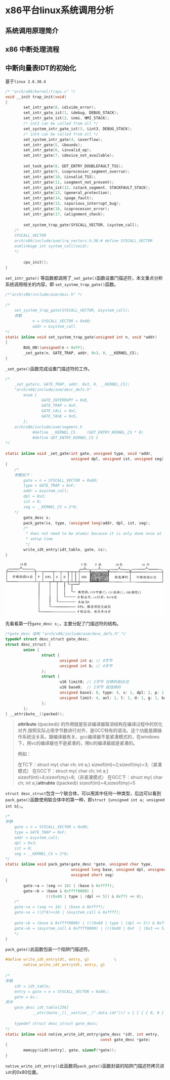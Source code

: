 # x86平台linux系统调用分析



## 系统调用原理简介





## x86 中断处理流程





## 中断向量表IDT的初始化

基于`linux 2.6.30.4`

```c
/* "arch/x86/kernel/traps.c" */
void __init trap_init(void)
{	
        set_intr_gate(0, &divide_error);
        set_intr_gate_ist(1, &debug, DEBUG_STACK);
        set_intr_gate_ist(2, &nmi, NMI_STACK);
        /* int3 can be called from all */
        set_system_intr_gate_ist(3, &int3, DEBUG_STACK);
        /* int4 can be called from all */
        set_system_intr_gate(4, &overflow);
        set_intr_gate(5, &bounds);
        set_intr_gate(6, &invalid_op);
        set_intr_gate(7, &device_not_available);
    
        set_task_gate(8, GDT_ENTRY_DOUBLEFAULT_TSS);
        set_intr_gate(9, &coprocessor_segment_overrun);
        set_intr_gate(10, &invalid_TSS);
        set_intr_gate(11, &segment_not_present);
        set_intr_gate_ist(12, &stack_segment, STACKFAULT_STACK);
        set_intr_gate(13, &general_protection);
        set_intr_gate(14, &page_fault);
        set_intr_gate(15, &spurious_interrupt_bug);
        set_intr_gate(16, &coprocessor_error);
        set_intr_gate(17, &alignment_check);
    
        set_system_trap_gate(SYSCALL_VECTOR, &system_call);
    /*
    SYSCALL_VECTOR
    arch/x86/include/asm/irq_vectors.h:36:# define SYSCALL_VECTOR                   0x80
    asmlinkage int system_call(void);
    */

		cpu_init();		
}
```

`set_intr_gate()` 等函数都调用了`_set_gate()`函数设置门描述符，本文重点分析系统调用相关的内容，即 `set_system_trap_gate()`函数。

```c
/*"arch/x86/include/asm/desc.h" */

/* 
	set_system_trap_gate(SYSCALL_VECTOR, &system_call); 
	参数
    		n = SYSCALL_VECTOR = 0x80;
    		addr = &system_call
*/
static inline void set_system_trap_gate(unsigned int n, void *addr)
{
        BUG_ON((unsigned)n > 0xFF);
        _set_gate(n, GATE_TRAP, addr, 0x3, 0, __KERNEL_CS);
}
```

`_set_gate()`函数完成设置门描述符的工作。

```c
/* 
	_set_gate(n, GATE_TRAP, addr, 0x3, 0, __KERNEL_CS); 
	"arch/x86/include/asm/desc_defs.h"	
        enum {
                GATE_INTERRUPT = 0xE,
                GATE_TRAP = 0xF,
                GATE_CALL = 0xC,
                GATE_TASK = 0x5,
        };
	arch/x86/include/asm/segment.h 
			#define __KERNEL_CS     (GDT_ENTRY_KERNEL_CS * 8)
			#define GDT_ENTRY_KERNEL_CS 2
*/

static inline void _set_gate(int gate, unsigned type, void *addr,
                             unsigned dpl, unsigned ist, unsigned seg)
{
    /*
    参数如下：
    	gate = n = SYSCALL_VECTOR = 0x80;
        type = GATE_TRAP = 0xF;
        addr = &system_call;
        dpl = 0x3;
        ist = 0;
        seg = __KERNEL_CS = 2*8;
    */
        gate_desc s;
        pack_gate(&s, type, (unsigned long)addr, dpl, ist, seg);
        /*
         * does not need to be atomic because it is only done once at
         * setup time
         */
        write_idt_entry(idt_table, gate, &s);
}
```
![trap_gate](/images/20201123/trap_gate.png)

先看看第一行`gate_desc s;`，主要分配了门描述符的结构。

```c
/*gate_desc 结构 "arch/x86/include/asm/desc_defs.h" */
typedef struct desc_struct gate_desc;
struct desc_struct {
        union {
                struct {
                        unsigned int a; // 4字节
                        unsigned int b; // 4字节
                };
                struct {
                        u16 limit0; // 2字节 位移的低16位
                        u16 base0;  // 2字节 段选择码
                        unsigned base1: 8, type: 4, s: 1, dpl: 2, p: 1; // 2字节
                        unsigned limit: 4, avl: 1, l: 1, d: 1, g: 1, base2: 8; //2字节
                };
        };
} __attribute__((packed));
```

> __attribute__ ((packed)) 的作用就是告诉编译器取消结构在编译过程中的优化对齐,按照实际占用字节数进行对齐，是GCC特有的语法。这个功能是跟操作系统没关系，跟编译器有关，gcc编译器不是紧凑模式的，在windows下，用vc的编译器也不是紧凑的，用tc的编译器就是紧凑的。
>
> 例如：
>
> 在TC下：struct my{ char ch; int a;} sizeof(int)=2;sizeof(my)=3;（紧凑模式）
> 在GCC下：struct my{ char ch; int a;} sizeof(int)=4;sizeof(my)=8;（非紧凑模式）
> 在GCC下：struct my{ char ch; int a;}__attrubte__ ((packed)) sizeof(int)=4;sizeof(my)=5
>

`struct desc_struct`包含一个联合体，可以用其中任何一种类型，后边可以看到`pack_gate()`函数使用联合体中的第一种，即`struct {unsigned int a; unsigned  int b};`。

```c
/* 
参数
	gate = n = SYSCALL_VECTOR = 0x80;
	type = GATE_TRAP = 0xF;
    addr = &system_call;
    dpl = 0x3;
    ist = 0;
    seg = __KERNEL_CS = 2*8;
*/
static inline void pack_gate(gate_desc *gate, unsigned char type,
                             unsigned long base, unsigned dpl, unsigned flags,
                             unsigned short seg)
{
        gate->a = (seg << 16) | (base & 0xffff);
        gate->b = (base & 0xffff0000) |
                  (((0x80 | type | (dpl << 5)) & 0xff) << 8);
    /*
    gate->a = (seg << 16) | (base & 0xffff);
    gate->a = ((2*8)<<16 | (&system_call & 0xffff);
    
    gate->b = (base & 0xffff0000) | (((0x80 | type | (dpl << 5)) & 0xff) << 8);
    gate->b = (&system_call & 0xffff0000) | (((0x80 | 0xF  | (0x3 << 5)) & 0xff) << 8)
    */
}
```
`pack_gate()`此函数包装一个陷阱门描述符。

```c
#define write_idt_entry(dt, entry, g)           \
        native_write_idt_entry(dt, entry, g)

/*
参数
    idt = idt_table;
    entry = gate = n = SYSCALL_VECTOR = 0x80;;
    gate = &s；
其中
	gate_desc idt_table[256] 
			__attribute__((__section__(".data.idt"))) = { { { { 0, 0 } } }, };
			
	typedef struct desc_struct gate_desc;
*/
static inline void native_write_idt_entry(gate_desc *idt, int entry,
                                          const gate_desc *gate)
{
        memcpy(&idt[entry], gate, sizeof(*gate));
}
```

`native_write_idt_entry()`此函数将`pack_gate()`函数封装的陷阱门描述符拷贝进`idt`的0x80位置。
